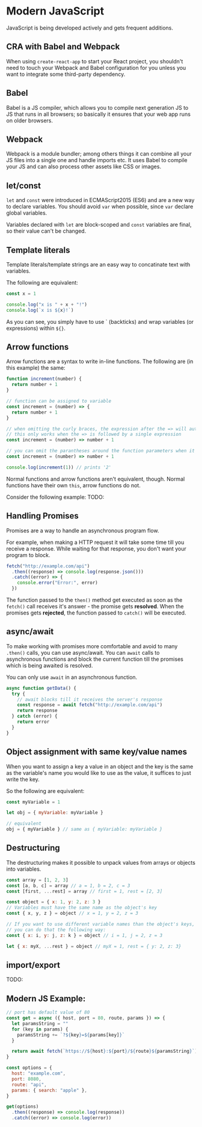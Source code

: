 # Modern JavaScript

JavaScript is being developed actively and gets frequent additions.

## CRA with Babel and Webpack

When using `create-react-app` to start your React project, you shouldn't need to touch your
Webpack and Babel configuration for you unless you want to integrate some third-party dependency.

## Babel

Babel is a JS compiler, which allows you to compile next generation JS to JS that runs in all browsers;
so basically it ensures that your web app runs on older browsers.

## Webpack

Webpack is a module bundler; among others things it can combine all your
JS files into a single one and handle imports etc.
It uses Babel to compile your JS and can also process other assets like CSS
or images.

## let/const

`let` and `const` were introduced in ECMAScript2015 (ES6) and are a new way to declare variables.
You should avoid `var` when possible, since `var` declare global variables.

Variables declared with `let` are block-scoped and `const` variables are final, so their value can't
be changed.

## Template literals

Template literals/template strings are an easy way to concatinate text with variables.

The following are equivalent:

```js
const x = 1

console.log("x is " + x + "!")
console.log(`x is ${x}!`)
```

As you can see, you simply have to use \` (backticks) and wrap variables (or expressions) within `${}`.

## Arrow functions

Arrow functions are a syntax to write in-line functions.
The following are (in this example) the same:

```js
function increment(number) {
  return number + 1
}

// function can be assigned to variable
const increment = (number) => {
  return number + 1
}

// when omitting the curly braces, the expression after the => will automatically be returned
// this only works when the => is followed by a single expression
const increment = (number) => number + 1

// you can omit the parantheses around the function parameters when it has only a single parameter
const increment = (number) => number + 1

console.log(increment(1)) // prints '2'
```

Normal functions and arrow functions aren't equivalent, though.
Normal functions have their own `this`, arrow functions do not.

Consider the following example:
TODO:

## Handling Promises

Promises are a way to handle an asynchronous program flow.

For example, when making a HTTP request it will take some time till you receive a response.
While waiting for that response, you don't want your program to block.

```js
fetch("http://example.com/api")
  .then((response) => console.log(response.json()))
  .catch((error) => {
    console.error("Error:", error)
  })
```

The function passed to the `then()` method get executed as soon as the `fetch()` call receives
it's answer - the promise gets **resolved**.
When the promises gets **rejected**, the function passed to `catch()` will be executed.

## async/await

To make working with promises more comfortable and avoid to many `.then()` calls,
you can use async/await.
You can `await` calls to asynchronous functions and block the current function till the
promises which is being awaited is resolved.

You can only use `await` in an asynchronous function.

```js
async function getData() {
  try {
    // await blocks till it receives the server's response
    const response = await fetch("http://example.com/api")
    return response
  } catch (error) {
    return error
  }
}
```

## Object assignment with same key/value names

When you want to assign a key a value in an object and the key is the same as the variable's name
you would like to use as the value, it suffices to just write the key.

So the following are equivalent:

```js
const myVariable = 1

let obj = { myVariable: myVariable }

// equivalent
obj = { myVariable } // same as { myVariable: myVariable }
```

## Destructuring

The destructuring makes it possible to unpack values from arrays or objects into variables.

```js
const array = [1, 2, 3]
const [a, b, c] = array // a = 1, b = 2, c = 3
const [first, ...rest] = array // first = 1, rest = [2, 3]
```

```js
const object = { x: 1, y: 2, z: 3 }
// Variables must have the same name as the object's key
const { x, y, z } = object // x = 1, y = 2, z = 3

// If you want to use different variable names than the object's keys,
// you can do that the following way:
const { x: i, y: j, z: k } = object // i = 1, j = 2, z = 3

let { x: myX, ...rest } = object // myX = 1, rest = { y: 2, z: 3}
```

## import/export
TODO:

## Modern JS Example:

```js
// port has default value of 80
const get = async ({ host, port = 80, route, params }) => {
  let paramsString = ""
  for (key in params) {
    paramsString += `?${key}=${params[key]}`
  }

  return await fetch(`https://${host}:${port}/${route}${paramsString}`)
}

const options = {
  host: "example.com",
  port: 8080,
  route: "api",
  params: { search: "apple" },
}

get(options)
  .then((response) => console.log(response))
  .catch((error) => console.log(error))
```
